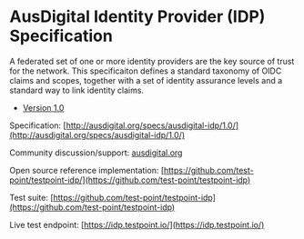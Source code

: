 # AusDigital Identity Provider (IDP) Specification

A federated set of one or more identity providers are the key source of trust for the network.  This specificaiton defines a standard taxonomy of OIDC claims and scopes, together with a set of identity assurance levels and a standard way to link identity claims.

 * [Version 1.0](/docs/1.0/index.md)

Specification: [http://ausdigital.org/specs/ausdigital-idp/1.0/](http://ausdigital.org/specs/ausdigital-idp/1.0/)

Community discussion/support: [ausdigital.org](http://ausdigital.org)

Open source reference implementation: [https://github.com/test-point/testpoint-idp/](https://github.com/test-point/testpoint-idp)

Test suite: [https://github.com/test-point/testpoint-idp](https://github.com/test-point/testpoint-idp)

Live test endpoint: [https://idp.testpoint.io/](https://idp.testpoint.io/)
